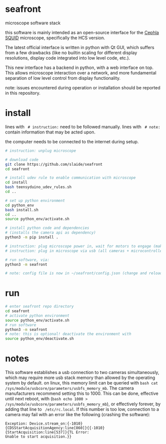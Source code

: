 # seafront
microscope software stack

this software is mainly intended as an open-source interface for the [Cephla SQUID](https://cephla.com/product/squid/) microscope, specifically the HCS version.

The latest official interface is written in python with Qt GUI, which suffers from a few drawbacks (like no builtin scaling 
for different display resolutions, display code integrated into low level code, etc.).

This new interface has a backend in python, with a web interface on top. This allows microscope interaction over a network, 
and more fundamental separation of low level control from display functionality.

note: issues encountered during operation or installation should be reported in this repository.

# install

lines with ` # instruction:` need to be followed manually.
lines with ` # note:` contain information that may be acted upon.

the computer needs to be connected to the internet during setup.

```sh
# instruction: unplug microscope

# download code
git clone https://github.com/slaide/seafront
cd seafront

# install udev rule to enable communication with microscope
cd install
bash teensyduino_udev_rules.sh
cd ..

# set up python environment
cd python_env 
bash install.sh
cd ..
source python_env/activate.sh

# install python code and dependencies
# (installs the camera api as dependency)
python3 -m pip install .

# instruction: plug microscope power in, wait for motors to engage (makes a 'clonk' sound)
# instruction: plug in microscope via usb (all cameras + microcontroller. i recommend using an external usb hub to simplify this.)

# run software, via:
python3 -m seafront

# note: config file is now in ~/seafront/config.json (change and reload software to apply)
```

# run

```sh
# enter seafront repo directory
cd seafront
# activate python environment
source python_env/activate.sh
# run software
python3 -m seafront
# note: this is optional! deactivate the environment with
source python_env/deactivate.sh
```

# notes

This software establishes a usb connection to two cameras simultaneously, which may require more usb stack memory than
allowed by the operating system by default. on linux, this memory limit can be queried with
```bash cat /sys/module/usbcore/parameters/usbfs_memory_mb```. The camera manufacturers recommend setting this to 1000. 
This can be done, effective until next reboot, with (```bash echo 1000 > /sys/module/usbcore/parameters/usbfs_memory_mb```), 
or effectively forever, by adding that line to ``` /etc/rc.local```. If this number is too low, connection to a camera may 
fail with an error like the following (crashing the software):
``` 
Exception: Device.stream_on:{-1010}{CDSStartAcquisitionAgency:line[860]}{{-1010}{StartAcquisition:line[537]}{TL Error:
Unable to start acquisition.}}
```
